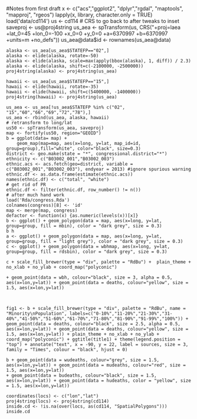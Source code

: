 #Notes from first draft
    x <- c("acs","ggplot2", "dplyr","rgdal", "maptools", "mapproj", "rgeos")
    lapply(x, library, character.only = TRUE)
    load('data/cd114')
    us <- cd114
    # CRS to go back to after tweaks to inset
    saveproj <- us@proj4string
    us_aea <- spTransform(us, CRS("+proj=laea +lat_0=45 +lon_0=-100 +x_0=0 +y_0=0 +a=6370997 +b=6370997 +units=m +no_defs"))
    us_aea@data$id <- rownames(us_aea@data)

    alaska <- us_aea[us_aea$STATEFP=="02",]
    alaska <- elide(alaska, rotate=-50)
    alaska <- elide(alaska, scale=max(apply(bbox(alaska), 1, diff)) / 2.3)
    alaska <- elide(alaska, shift=c(-2100000, -2500000))
    proj4string(alaska) <- proj4string(us_aea)

    hawaii <- us_aea[us_aea$STATEFP=="15",]
    hawaii <- elide(hawaii, rotate=-35)
    hawaii <- elide(hawaii, shift=c(5400000, -1400000))
    proj4string(hawaii) <- proj4string(us_aea)

    us_aea <- us_aea[!us_aea$STATEFP %in% c("02", "15","60","66","69","72","78"),]
    us_aea <- rbind(us_aea, alaska, hawaii)
    # retransform to long/lat
    us50 <- spTransform(us_aea, saveproj)
    map <- fortify(us50, region="GEOID")
    b = ggplot(data= map) + 
    	geom_map(map=map, aes(x=long, y=lat, map_id=id, group=group),fill="white", color="black", size=0.3)
    district <- geo.make(state = "*", congressional.district="*")
    ethnicity <- c("B03002_001","B03002_003")
    ethnic.acs <- acs.fetch(geo=district, variable = c("B03002_001","B03002_003"), endyear = 2013) #ignore spurious warning
    ethnic.df <- as.data.frame(estimate(ethnic.acs))
    names(ethnic.df) <- c("total", "white")
    # get rid of PR
    ethnic.df <- filter(ethnic.df, row_number() != n())
    # after much hand work
    load('Rda/congress.Rda')
    colnames(congress)[8] <- 'id'
    map <- merge(map, congress)
    defactor <- function(x) {as.numeric(levels(x))[x]}
    b <- ggplot() + geom_polygon(data = map, aes(x=long, y=lat, group=group, fill = mbin), color = "dark grey", size = 0.3) 
    b h
    a <- ggplot() + geom_polygon(data = map, aes(x=long, y=lat, group=group, fill = "light grey"), color = "dark grey", size = 0.3) 
    c <- ggplot() + geom_polygon(data = wbhmap, aes(x=long, y=lat, group=group, fill = rdsbin), color = "dark grey", size = 0.3) 

    c + scale_fill_brewer(type = "div", palette = "RdBu") +  plain_theme + no_xlab + no_ylab + coord_map("polyconic") 

    + geom_point(data = wbh, colour="black", size = 3, alpha = 0.5, aes(x=lon,y=lat)) + geom_point(data = deaths, colour="yellow", size = 1.5, aes(x=lon,y=lat)) 



    fig1 <- b + scale_fill_brewer(type = "div", palette = "RdBu", name = "Minority\nPopulation", labels=c("0-10%","11-20%","21-30%","31-40%","41-50%","51-60%","61-70%","71-80%","81-90%","91-99%","100%")) + geom_point(data = deaths, colour="black", size = 2.5, alpha = 0.5, aes(x=lon,y=lat)) + geom_point(data = deaths, colour="yellow", size = 1.5, aes(x=lon,y=lat)) + plain_theme + no_xlab + no_ylab + coord_map("polyconic") + ggtitle(title1) + theme(legend.position = "top") + annotate("text", x = -90, y = 22, label = sources, size = 3, family = "Times", colour = "black", hjust = 0) 
    
    b + geom_point(data = wudeaths, colour="grey", size = 1.5, aes(x=lon,y=lat)) + geom_point(data = mudeaths, colour="red", size = 1.5, aes(x=lon,y=lat)) 
    + geom_point(data = budeaths, colour="black", size = 1.5, aes(x=lon,y=lat)) + geom_point(data = hudeaths, color = "yellow", size = 1.5, aes(x=lon,y=lat))
     
    coordinates(locs) <- c("lon","lat")
    proj4string(locs) <- proj4string(cd114)
    inside.cd <- !is.na(over(locs, as(cd114, "SpatialPolygons")))
    inside.cd